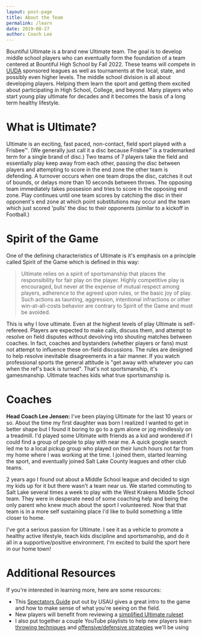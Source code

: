 ```yaml
---
layout: post-page
title: About the Team
permalink: /learn
date: 2019-08-27
author: Coach Lee
---
```


Bountiful Ultimate is a brand new Ultimate team. The goal is to develop middle school players who can eventually form the foundation of a team centered at Bountiful High School by Fall 2022. These teams will compete in [UUDA](https://utahultimate.org) sponsored leagues as well as tournaments at the local, state, and possibly even higher levels. The middle school division is all about developing players. Helping them learn the sport and getting them excited about participating in High School, College, and beyond. Many players who start young play ultimate for decades and it becomes the basis of a long term healthy lifestyle.

# What is Ultimate?

Ultimate is an exciting, fast paced, non-contact, field sport played with a Frisbee&trade;. (We generally just call it a disc because Frisbee&trade; is a trademarked term for a single brand of disc.) Two teams of 7 players take the field and essentially play keep away from each other, passing the disc between players and attempting to score in the end zone the other team is defending. A turnover occurs when one team drops the disc, catches it out of bounds, or delays more than 10 seconds between throws. The opposing team immediately takes possesion and tries to score in the opposing end zone. Play continues until one team scores by catching the disc in their opponent's end zone at which point substitutions may occur and the team which just scored 'pulls' the disc to their opponents (similar to a kickoff in Football.)

# Spirit of the Game

One of the defining characteristics of Ultimate is it's emphasis on a principle called Spirit of the Game which is defined in this way:

> Ultimate relies on a spirit of sportsmanship that places the responsibility for fair play on the player. Highly competitive play is encouraged, but never at the expense of mutual respect among players, adherence to the agreed upon rules, or the basic joy of play. Such actions as taunting, aggression, intentional infractions or other win-at-all-costs behavior are contrary to Spirit of the Game and must be avoided.

This is why I love ultimate. Even at the highest levels of play Ultimate is self-refereed. Players are expected to make calls, discuss them, and attempt to resolve on field disputes without devolving into shouting matches between coaches. In fact, coaches and bystanders (whether players or fans) must not attempt to influence these on-field discussions. The rules are designed to help resolve inevitable disagreements in a fair manner. If you watch professional sports the general attitude is "get away with whatever you can when the ref's back is turned". That's not sportsmanship, it's gamesmanship. Ultimate teaches kids what true sportsmanship is.

# Coaches

**Head Coach Lee Jensen:** I've been playing Ultimate for the last 10 years or so. About the time my first daughter was born I realized I wanted to get in better shape but I found it boring to go to a gym alone or jog mindlessly on a treadmill. I'd played some Ultimate with friends as a kid and wondered if I could find a group of people to play with near me. A quick google search led me to a local pickup group who played on their lunch hours not far from my home where I was working at the time. I joined them, started learning the sport, and eventually joined Salt Lake County leagues and other club teams.

2 years ago I found out about a Middle School league and decided to sign my kids up for it but there wasn't a team near us. We started commuting to Salt Lake several times a week to play with the West Krakens Middle School team. They were in desperate need of some coaching help and being the only parent who knew much about the sport I volunteered. Now that that team is in a more self sustaining place I'd like to build something a little closer to home.

I've got a serious passion for Ultimate. I see it as a vehicle to promote a healthy active lifestyle, teach kids discipline and sportsmanship, and do it all in a supportive/positive environment. I'm excited to build the sport here in our home town!

# Additional Resources

If you're interested in learning more, here are some resources:

* This [Spectators Guide](https://www.usaultimate.org/assets/1/Page/Spectator%20Guide%202016_web.pdf) put out by USAU gives a great intro to the game and how to make sense of what you're seeing on the field.
* New players will benefit from reviewing a [simplified Ultimate ruleset](https://www.usaultimate.org/resources/officiating/rules/default.aspx#10simplerules)
* I also put together a couple YouTube playlists to help new players learn [throwing techniques]() and [offensive/defensive strategies]() we'll be using
